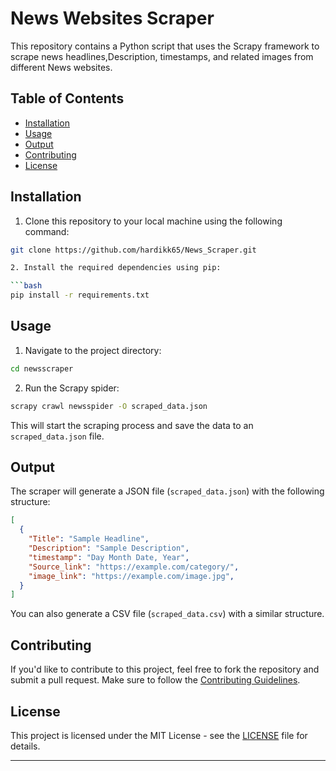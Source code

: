 # News Websites Scraper

This repository contains a Python script that uses the Scrapy framework to scrape news headlines,Description, timestamps, and related images from different News websites.

## Table of Contents

- [Installation](#installation)
- [Usage](#usage)
- [Output](#output)
- [Contributing](#contributing)
- [License](#license)

## Installation

1. Clone this repository to your local machine using the following command:

```bash
git clone https://github.com/hardikk65/News_Scraper.git

2. Install the required dependencies using pip:

```bash
pip install -r requirements.txt
```

## Usage

1. Navigate to the project directory:

```bash
cd newsscraper
```

2. Run the Scrapy spider:

```bash
scrapy crawl newsspider -O scraped_data.json
```

This will start the scraping process and save the data to an `scraped_data.json` file.

## Output

The scraper will generate a JSON file (`scraped_data.json`) with the following structure:

```json
[
  {
    "Title": "Sample Headline",
    "Description": "Sample Description",
    "timestamp": "Day Month Date, Year",
    "Source_link": "https://example.com/category/",
    "image_link": "https://example.com/image.jpg",
  }
]
```
You can also generate a CSV file (`scraped_data.csv`) with a similar structure.

## Contributing

If you'd like to contribute to this project, feel free to fork the repository and submit a pull request. Make sure to follow the [Contributing Guidelines](CONTRIBUTING.md).

## License

This project is licensed under the MIT License - see the [LICENSE](LICENSE) file for details.

---
